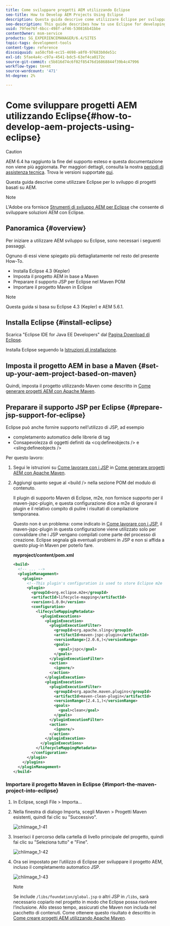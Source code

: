 ```yaml
---
title: Come sviluppare progetti AEM utilizzando Eclipse
seo-title: How to Develop AEM Projects Using Eclipse
description: Questa guida descrive come utilizzare Eclipse per sviluppare progetti basati su AEM
seo-description: This guide describes how to use Eclipse for developing AEM based projects
uuid: 79fee76f-6bcc-498f-af46-530816b41bbe
contentOwner: msm-service
products: SG_EXPERIENCEMANAGER/6.4/SITES
topic-tags: development-tools
content-type: reference
discoiquuid: aa58cfb8-ec15-4698-a8f0-97683b0de51c
exl-id: 5fae4a4c-c97a-4541-bdc5-63ef4ca0172c
source-git-commit: c5b816d74c6f02f85476d16868844f39b4c47996
workflow-type: tm+mt
source-wordcount: '471'
ht-degree: 2%

---
```


# Come sviluppare progetti AEM utilizzando Eclipse{#how-to-develop-aem-projects-using-eclipse}

>[!CAUTION]
>
>AEM 6.4 ha raggiunto la fine del supporto esteso e questa documentazione non viene più aggiornata. Per maggiori dettagli, consulta la nostra [periodi di assistenza tecnica](https://helpx.adobe.com/it/support/programs/eol-matrix.html). Trova le versioni supportate [qui](https://experienceleague.adobe.com/docs/).

Questa guida descrive come utilizzare Eclipse per lo sviluppo di progetti basati su AEM.

>[!NOTE]
>
>L&#39;Adobe ora fornisce [Strumenti di sviluppo AEM per Eclipse](/help/sites-developing/aem-eclipse.md) che consente di sviluppare soluzioni AEM con Eclipse.

## Panoramica {#overview}

Per iniziare a utilizzare AEM sviluppo su Eclipse, sono necessari i seguenti passaggi.

Ognuno di essi viene spiegato più dettagliatamente nel resto del presente How-To.

* Installa Eclipse 4.3 (Kepler)
* Imposta il progetto AEM in base a Maven
* Preparare il supporto JSP per Eclipse nel Maven POM
* Importare il progetto Maven in Eclipse

>[!NOTE]
>
>Questa guida si basa su Eclipse 4.3 (Kepler) e AEM 5.6.1.

## Installa Eclipse {#install-eclipse}

Scarica &quot;Eclipse IDE for Java EE Developers&quot; dal [Pagina Download di Eclipse](https://www.eclipse.org/downloads/).

Installa Eclipse seguendo la [Istruzioni di installazione](https://wiki.eclipse.org/Eclipse/Installation).

## Imposta il progetto AEM in base a Maven {#set-up-your-aem-project-based-on-maven}

Quindi, imposta il progetto utilizzando Maven come descritto in [Come generare progetti AEM con Apache Maven](/help/sites-developing/ht-projects-maven.md).

## Preparare il supporto JSP per Eclipse {#prepare-jsp-support-for-eclipse}

Eclipse può anche fornire supporto nell’utilizzo di JSP, ad esempio

* completamento automatico delle librerie di tag
* Consapevolezza di oggetti definiti da &lt;cq:defineobjects /> e &lt;sling:defineobjects />

Per questo lavoro:

1. Segui le istruzioni su [Come lavorare con i JSP](/help/sites-developing/ht-projects-maven.md#how-to-work-with-jsps) in [Come generare progetti AEM con Apache Maven](/help/sites-developing/ht-projects-maven.md).
1. Aggiungi quanto segue al &lt;build /> nella sezione POM del modulo di contenuto.

   Il plugin di supporto Maven di Eclipse, m2e, non fornisce supporto per il maven-jspc-plugin, e questa configurazione dice a m2e di ignorare il plugin e il relativo compito di pulire i risultati di compilazione temporanea.

   Questo non è un problema: come indicato in [Come lavorare con i JSP](/help/sites-developing/ht-projects-maven.md#how-to-work-with-jsps), il maven-jspc-plugin in questa configurazione viene utilizzato solo per convalidare che i JSP vengano compilati come parte del processo di creazione. Eclipse segnala già eventuali problemi in JSP e non si affida a questo plug-in Maven per poterlo fare.

   **myproject/content/pom.xml**

   ```xml
   <build>
     <!-- ... -->
     <pluginManagement>
       <plugins>
         <!--This plugin's configuration is used to store Eclipse m2e settings only. It has no influence on the Maven build itself.-->
         <plugin>
           <groupId>org.eclipse.m2e</groupId>
           <artifactId>lifecycle-mapping</artifactId>
           <version>1.0.0</version>
           <configuration>
             <lifecycleMappingMetadata>
               <pluginExecutions>
                 <pluginExecution>
                   <pluginExecutionFilter>
                     <groupId>org.apache.sling</groupId>
                     <artifactId>maven-jspc-plugin</artifactId>
                     <versionRange>[2.0.6,)</versionRange>
                     <goals>
                       <goal>jspc</goal>
                     </goals>
                   </pluginExecutionFilter>
                   <action>
                     <ignore/>
                   </action>
                 </pluginExecution>
                 <pluginExecution>
                   <pluginExecutionFilter>
                     <groupId>org.apache.maven.plugins</groupId>
                     <artifactId>maven-clean-plugin</artifactId>
                     <versionRange>[2.4.1,)</versionRange>
                     <goals>
                       <goal>clean</goal>
                     </goals>
                   </pluginExecutionFilter>
                   <action>
                     <ignore/>
                   </action>
                 </pluginExecution>
               </pluginExecutions>
             </lifecycleMappingMetadata>
           </configuration>
         </plugin>
       </plugins>
     </pluginManagement>
   </build>
   ```

### Importare il progetto Maven in Eclipse {#import-the-maven-project-into-eclipse}

1. In Eclipse, scegli File > Importa...
1. Nella finestra di dialogo Importa, scegli Maven > Progetti Maven esistenti, quindi fai clic su &quot;Successivo&quot;.

   ![chlimage_1-41](assets/chlimage_1-41.png)

1. Inserisci il percorso della cartella di livello principale del progetto, quindi fai clic su &quot;Seleziona tutto&quot; e &quot;Fine&quot;.

   ![chlimage_1-42](assets/chlimage_1-42.png)

1. Ora sei impostato per l’utilizzo di Eclipse per sviluppare il progetto AEM, incluso il completamento automatico JSP.

   ![chlimage_1-43](assets/chlimage_1-43.png)

   >[!NOTE]
   >
   >Se include `/libs/foundation/global.jsp` o altri JSP in `/libs`, sarà necessario copiarlo nel progetto in modo che Eclipse possa risolvere l’inclusione. Allo stesso tempo, assicurati che Maven non includa nel pacchetto di contenuti. Come ottenere questo risultato è descritto in [Come creare progetti AEM utilizzando Apache Maven](/help/sites-developing/ht-projects-maven.md).
